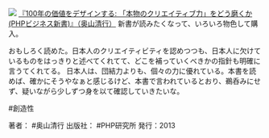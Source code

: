 
[![](https://images-fe.ssl-images-amazon.com/images/I/41tC22-qQWL._SL160_.jpg)](http://www.amazon.co.jp/exec/obidos/ASIN/4569809529/choiyaki81-22/ref=nosim)
[『100年の価値をデザインする: 「本物のクリエイティブ力」をどう磨くか (PHPビジネス新書)』（奥山清行）](http://www.amazon.co.jp/exec/obidos/ASIN/4569809529/choiyaki81-22/ref=nosim)
新書が読みたくなって、いろいろ物色して購入。

おもしろく読めた。日本人のクリエイティビティを認めつつも、日本人に欠けているものをはっきりと述べてくれてて、どこを補っていくべきかの指針も明確に言うてくれてる。
日本人は、団結力よりも、個々の力に優れている。本書を読めば、確かにそうやなぁと感じるけど、本書で言われているとおり、鵜呑みにせず、疑いながら少しずつ身を以て確認していきたいな。

#創造性

著者： #奥山清行
出版社： #PHP研究所
発行：2013

